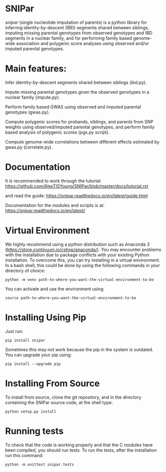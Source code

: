 # SNIPar

*snipar* (single nucleotide imputation of parents) is a python library for inferring identity-by-descent (IBD) segments shared between siblings, imputing missing parental genotypes from observed genotypes and IBD segments in a nuclear family, and for performing
family based genome-wide association and polygenic score analyses using observed and/or imputed parental genotypes. 

# Main features:

Infer identity-by-descent segments shared between siblings (ibd.py). 

Impute missing parental genotypes given the observed genotypes in a nuclear family (impute.py).

Perform family based GWAS using observed and imputed parental genotypes (gwas.py). 

Compute polygenic scores for probands, siblings, and parents from SNP weights using observed/imputed parental genotypes, and perform family
 based analysis of polygenic scores (pgs.py script). 
 
 Compute genome-wide correlations between different effects estimated by gwas.py (correlate.py). 

# Documentation

It is recommended to work through the tutorial: https://github.com/AlexTISYoung/SNIPar/blob/master/docs/tutorial.rst

and read the guide: https://snipar.readthedocs.io/en/latest/guide.html

Documentation for the modules and scripts is at: https://snipar.readthedocs.io/en/latest/

# Virtual Environment
We highly recommend using a python distribution such as Anaconda 3 (https://store.continuum.io/cshop/anaconda/).
You may encounter problems with the installation due to package conflicts with your existing Python installation. To overcome this, you can try installing in a virtual environment. In a bash shell, this could be done by using the following commands in your directory of choice:
    
    python -m venv path-to-where-you-want-the-virtual-environment-to-be

You can activate and use the environment using

    source path-to-where-you-want-the-virtual-environment-to-be
    

# Installing Using Pip
Just run:

    pip install snipar

Sometimes this may not work because the pip in the system is outdated. You can upgrade your pip using:

    pip install --upgrade pip

# Installing From Source
To install from source, clone the git repository, and in the directory
containing the SNIPar source code, at the shell type:

    python setup.py install
   

# Running tests
To check that the code is working properly and that the C modules have been compiled, you should run tests. To run the tests, after the installation run this command:

    python -m unittest snipar.tests